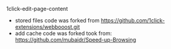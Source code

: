 1click-edit-page-content

- stored files code was forked from https://github.com/1click-extensions/webbooost.git
- add cache code was forked took from: https://github.com/mubaidr/Speed-up-Browsing   